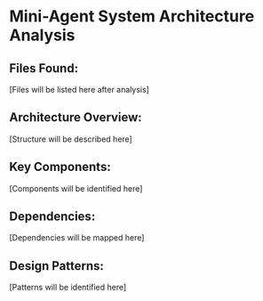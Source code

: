 # Mini-Agent System Architecture Analysis

## Files Found:
[Files will be listed here after analysis]

## Architecture Overview:
[Structure will be described here]

## Key Components:
[Components will be identified here]

## Dependencies:
[Dependencies will be mapped here]

## Design Patterns:
[Patterns will be identified here]